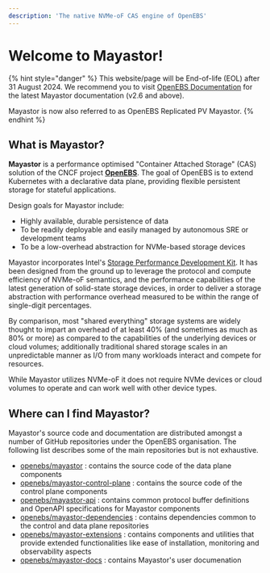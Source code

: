 ```yaml
---
description: 'The native NVMe-oF CAS engine of OpenEBS'
---
```


# Welcome to Mayastor!

{% hint style="danger" %}
This website/page will be End-of-life (EOL) after 31 August 2024. We recommend you to visit [OpenEBS Documentation](https://openebs.io/docs/user-guides/replicated-storage-user-guide/replicated-pv-mayastor/rs-installation) for the latest Mayastor documentation (v2.6 and above).
 
Mayastor is now also referred to as OpenEBS Replicated PV Mayastor.
{% endhint %}

## What is Mayastor?

**Mayastor** is a performance optimised "Container Attached Storage" (CAS) solution of the CNCF project [**OpenEBS**](https://openebs.io/). The goal of OpenEBS is to extend Kubernetes with a declarative data plane, providing flexible persistent storage for stateful applications.

Design goals for Mayastor include:

* Highly available, durable persistence of data
* To be readily deployable and easily managed by autonomous SRE or development teams
* To be a low-overhead abstraction for NVMe-based storage devices 

Mayastor incorporates Intel's [Storage Performance Development Kit](https://spdk.io/). It has been designed from the ground up to leverage the protocol and compute efficiency of NVMe-oF semantics, and the performance capabilities of the latest generation of solid-state storage devices, in order to deliver a storage abstraction with performance overhead measured to be within the range of single-digit percentages.

By comparison, most "shared everything" storage systems are widely thought to impart an overhead of at least 40% (and sometimes as much as 80% or more) as compared to the capabilities of the underlying devices or cloud volumes; additionally traditional shared storage scales in an unpredictable manner as I/O from many workloads interact and compete for resources.

While Mayastor utilizes NVMe-oF it does not require NVMe devices or cloud volumes to operate and can work well with other device types.

## Where can I find Mayastor?

Mayastor's source code and documentation are distributed amongst a number of GitHub repositories under the OpenEBS organisation. The following list describes some of the main repositories but is not exhaustive. 

- [openebs/mayastor](https://github.com/openebs/mayastor) : contains the source code of the data plane components
- [openebs/mayastor-control-plane](https://github.com/openebs/mayastor-control-plane) : contains the source code of the control plane components
- [openebs/mayastor-api](https://github.com/openebs/mayastor-api) : contains common protocol buffer definitions and OpenAPI specifications for Mayastor components
- [openebs/mayastor-dependencies](https://github.com/openebs/mayastor-dependencies) : contains dependencies common to the control and data plane repositories
- [openebs/mayastor-extensions](https://github.com/openebs/mayastor-extensions) : contains components and utilities that provide extended functionalities like ease of installation, monitoring and observability aspects
- [openebs/mayastor-docs](https://github.com/openebs/mayastor-docs) : contains Mayastor's user documenation 
